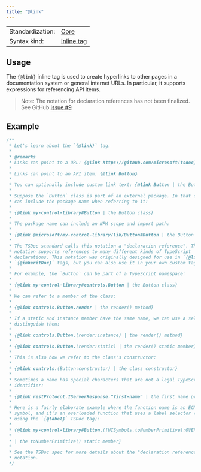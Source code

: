 ```yaml
---
title: "@link"
---
```


<!-- prettier-ignore-start -->
|    |    |
| -- | -- |
| Standardization: | [Core](https://tsdoc.org/pages/spec/standardization_groups/) |
| Syntax kind: | [Inline tag](https://tsdoc.org/pages/spec/tag_kinds/) |
<!-- prettier-ignore-end -->

## Usage

The `{@link}` inline tag is used to create hyperlinks to other pages in a
documentation system or general internet URLs. In particular, it supports
expressions for referencing API items.

> Note: The notation for declaration references has not been finalized. See GitHub
> [issue #9](https://github.com/microsoft/tsdoc/issues/9)

## Example

```ts
/**
 * Let's learn about the `{@link}` tag.
 *
 * @remarks
 * Links can point to a URL: {@link https://github.com/microsoft/tsdoc}
 *
 * Links can point to an API item: {@link Button}
 *
 * You can optionally include custom link text: {@link Button | the Button class}
 *
 * Suppose the `Button` class is part of an external package. In that case, we
 * can include the package name when referring to it:
 *
 * {@link my-control-library#Button | the Button class}
 *
 * The package name can include an NPM scope and import path:
 *
 * {@link @microsoft/my-control-library/lib/Button#Button | the Button class}
 *
 * The TSDoc standard calls this notation a "declaration reference". The
 * notation supports references to many different kinds of TypeScript
 * declarations. This notation was originally designed for use in `{@link}` and
 * `{@inheritDoc}` tags, but you can also use it in your own custom tags.
 *
 * For example, the `Button` can be part of a TypeScript namespace:
 *
 * {@link my-control-library#controls.Button | the Button class}
 *
 * We can refer to a member of the class:
 *
 * {@link controls.Button.render | the render() method}
 *
 * If a static and instance member have the same name, we can use a selector to
 * distinguish them:
 *
 * {@link controls.Button.(render:instance) | the render() method}
 *
 * {@link controls.Button.(render:static) | the render() static member}
 *
 * This is also how we refer to the class's constructor:
 *
 * {@link controls.(Button:constructor) | the class constructor}
 *
 * Sometimes a name has special characters that are not a legal TypeScript
 * identifier:
 *
 * {@link restProtocol.IServerResponse."first-name" | the first name property}
 *
 * Here is a fairly elaborate example where the function name is an ECMAScript 6
 * symbol, and it's an overloaded function that uses a label selector (defined
 * using the `{@label}` TSDoc tag):
 *
 * {@link my-control-library#Button.([UISymbols.toNumberPrimitive]:OVERLOAD_1)
 *
 * | the toNumberPrimitive() static member}
 *
 * See the TSDoc spec for more details about the "declaration reference"
 * notation.
 */
```
